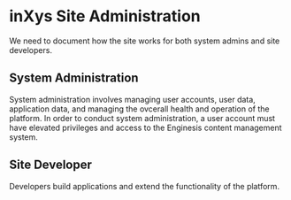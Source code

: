 # inXys Site Administration

We need to document how the site works for both system admins and site developers.

## System Administration

System administration involves managing user accounts, user data, application data, and managing the ovcerall health and operation of the platform. In order to conduct system administration, a user account must have elevated privileges and access to the Enginesis content management system.

## Site Developer

Developers build applications and extend the functionality of the platform.
